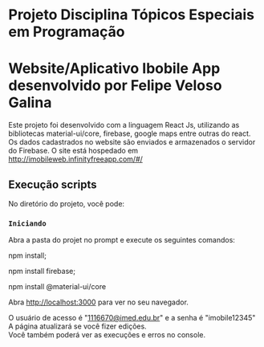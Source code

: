 # Projeto Disciplina Tópicos Especiais em Programação
# Website/Aplicativo Ibobile App desenvolvido por Felipe Veloso Galina

Este projeto foi desenvolvido com a linguagem React Js, utilizando as bibliotecas material-ui/core, firebase, google maps entre outras do react.
Os dados cadastrados no website são enviados e armazenados o servidor do Firebase.
O site está hospedado em http://imobileweb.infinityfreeapp.com/#/

## Execução scripts

No diretório do projeto, você pode:

### `Iniciando`

Abra a pasta do projet no prompt e execute os seguintes comandos:

npm install;

npm install firebase;

npm install @material-ui/core

Abra [http://localhost:3000](http://localhost:3000) para ver no seu navegador.

O usuário de acesso é "1116670@imed.edu.br" e a senha é "imobile12345"
A página atualizará se você fizer edições.\
Você também poderá ver as execuções e erros no console.
